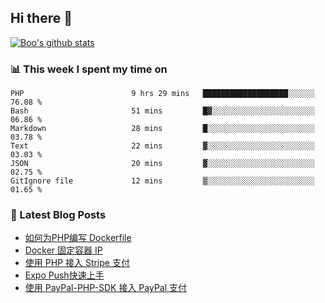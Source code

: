 ## Hi there 👋

[![Boo's github stats](https://github-readme-stats.vercel.app/api?username=0xAiKang)](https://github.com/anuraghazra/github-readme-stats)

<!-- [![Most Used Langs](https://github-readme-stats.vercel.app/api/top-langs/?username=0xAiKang)](https://github.com/anuraghazra/github-readme-stats) -->

### 📊 This week I spent my time on
<!--START_SECTION:waka-->

```text
PHP                        9 hrs 29 mins   ███████████████████░░░░░░   76.08 %
Bash                       51 mins         █▓░░░░░░░░░░░░░░░░░░░░░░░   06.86 %
Markdown                   28 mins         █░░░░░░░░░░░░░░░░░░░░░░░░   03.78 %
Text                       22 mins         ▓░░░░░░░░░░░░░░░░░░░░░░░░   03.03 %
JSON                       20 mins         ▓░░░░░░░░░░░░░░░░░░░░░░░░   02.75 %
GitIgnore file             12 mins         ▒░░░░░░░░░░░░░░░░░░░░░░░░   01.65 %
```

<!--END_SECTION:waka-->

### 📕 Latest Blog Posts
<!-- BLOG-POST-LIST:START -->
- [如何为PHP编写 Dockerfile](https://www.0x2beace.com/how-to-write-dockerfile-for-php/)
- [Docker 固定容器 IP](https://www.0x2beace.com/docker-fixed-container-ip/)
- [使用 PHP 接入 Stripe 支付](https://www.0x2beace.com/Using-PHP-to-access-Stripe-payment/)
- [Expo Push快速上手](https://www.0x2beace.com/Expo-Push-to-get-started-quickly/)
- [使用 PayPal-PHP-SDK 接入 PayPal 支付](https://www.0x2beace.com/use-paypal-php-sdk-to-access-paypal-payment/)
<!-- BLOG-POST-LIST:END -->

